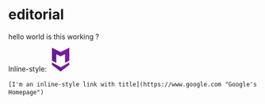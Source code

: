 # editorial
hello world is this working ?

Inline-style: 
![alt text](https://github.com/adam-p/markdown-here/raw/master/src/common/images/icon48.png "Logo Title Text 1")

```
[I'm an inline-style link with title](https://www.google.com "Google's Homepage")

```
<!--stackedit_data:
eyJoaXN0b3J5IjpbLTE1NjcwMjAzNSw3MzExMTA1OTJdfQ==
-->